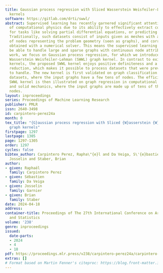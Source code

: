 ```yaml
---
title: Gaussian process regression with Sliced Wasserstein Weisfeiler-Lehman graph
  kernels
software: https://gitlab.com/drti/swwl/
abstract: Supervised learning has recently garnered significant attention in the field
  of computational physics due to its ability to effectively extract complex patterns
  for tasks like solving partial differential equations, or predicting material properties.
  Traditionally, such datasets consist of inputs given as meshes with a large number
  of nodes representing the problem geometry (seen as graphs), and corresponding outputs
  obtained with a numerical solver. This means the supervised learning model must
  be able to handle large and sparse graphs with continuous node attributes. In this
  work, we focus on Gaussian process regression, for which we introduce the Sliced
  Wasserstein Weisfeiler-Lehman (SWWL) graph kernel. In contrast to existing graph
  kernels, the proposed SWWL kernel enjoys positive definiteness and a drastic complexity
  reduction, which makes it possible to process datasets that were previously impossible
  to handle. The new kernel is first validated on graph classification for molecular
  datasets, where the input graphs have a few tens of nodes. The efficiency of the
  SWWL kernel is then illustrated on graph regression in computational fluid dynamics
  and solid mechanics, where the input graphs are made up of tens of thousands of
  nodes.
layout: inproceedings
series: Proceedings of Machine Learning Research
publisher: PMLR
issn: 2640-3498
id: carpintero-perez24a
month: 0
tex_title: "{G}aussian process regression with Sliced {W}asserstein {W}eisfeiler-{L}ehman
  graph kernels"
firstpage: 1297
lastpage: 1305
page: 1297-1305
order: 1297
cycles: false
bibtex_author: Carpintero Perez, Rapha\"{e}l and Da Veiga, S\'{e}bastien and Garnier,
  Josselin and Staber, Brian
author:
- given: Raphaël
  family: Carpintero Perez
- given: Sébastien
  family: Da Veiga
- given: Josselin
  family: Garnier
- given: Brian
  family: Staber
date: 2024-04-18
address:
container-title: Proceedings of The 27th International Conference on Artificial Intelligence
  and Statistics
volume: '238'
genre: inproceedings
issued:
  date-parts:
  - 2024
  - 4
  - 18
pdf: https://proceedings.mlr.press/v238/carpintero-perez24a/carpintero-perez24a.pdf
extras: []
# Format based on Martin Fenner's citeproc: https://blog.front-matter.io/posts/citeproc-yaml-for-bibliographies/
---
```

